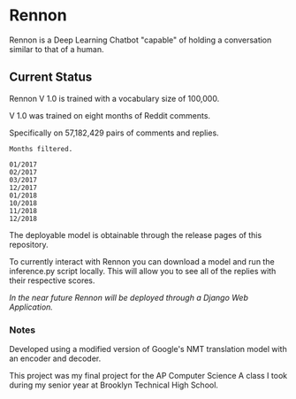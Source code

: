 # Rennon

Rennon is a Deep Learning Chatbot "capable" of holding a conversation 
similar to that of a human.

## Current Status

Rennon V 1.0 is trained with a vocabulary size of 100,000. 

V 1.0 was trained on eight months of Reddit comments.

Specifically on  57,182,429 pairs of comments and replies.

```
Months filtered.

01/2017
02/2017
03/2017
12/2017
01/2018
10/2018
11/2018
12/2018
```
The deployable model is obtainable through the release pages of this repository.

To currently interact with Rennon you can download a model and run the inference.py script locally. This will allow you to see all of the replies with their respective scores.

_In the near future Rennon will be deployed through a Django Web Application._

### Notes

Developed using a modified version of Google's NMT translation model with an encoder and decoder.

This project was my final project for the AP Computer Science A class I took during my senior year at Brooklyn Technical High School.

